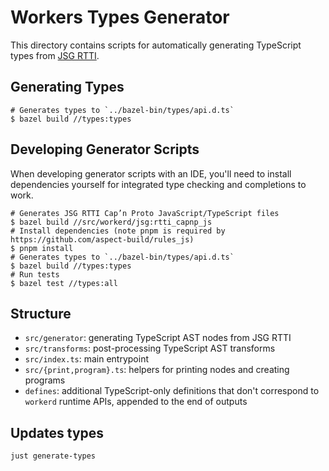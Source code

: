 # Workers Types Generator

This directory contains scripts for automatically generating TypeScript types
from [JSG RTTI](../src/workerd/jsg/rtti.h).

## Generating Types

```shell
# Generates types to `../bazel-bin/types/api.d.ts`
$ bazel build //types:types
```

## Developing Generator Scripts

When developing generator scripts with an IDE, you'll need to install
dependencies yourself for integrated type checking and completions to work.

```shell
# Generates JSG RTTI Cap’n Proto JavaScript/TypeScript files
$ bazel build //src/workerd/jsg:rtti_capnp_js
# Install dependencies (note pnpm is required by https://github.com/aspect-build/rules_js)
$ pnpm install
# Generates types to `../bazel-bin/types/api.d.ts`
$ bazel build //types:types
# Run tests
$ bazel test //types:all
```

## Structure

- `src/generator`: generating TypeScript AST nodes from JSG RTTI
- `src/transforms`: post-processing TypeScript AST transforms
- `src/index.ts`: main entrypoint
- `src/{print,program}.ts`: helpers for printing nodes and creating programs
- `defines`: additional TypeScript-only definitions that don't correspond to
  `workerd` runtime APIs, appended to the end of outputs

## Updates types

```shell
just generate-types
```
